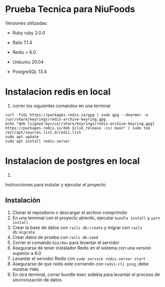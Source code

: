 # Prueba Tecnica para NiuFoods

Versiones utilizadas:

* Ruby ruby 3.0.0

* Rails 7.1.4

* Redis > 6.0

* Unbuntu 20.04

* PostgreSQL 13.4

# Instalacion redis en local

1. correr los siguientes comandos en una terminal
```
curl -fsSL https://packages.redis.io/gpg | sudo gpg --dearmor -o /usr/share/keyrings/redis-archive-keyring.gpg
echo "deb [signed-by=/usr/share/keyrings/redis-archive-keyring.gpg] https://packages.redis.io/deb $(lsb_release -cs) main" | sudo tee /etc/apt/sources.list.d/redis.list
sudo apt update
sudo apt install redis-server
```

# Instalacion de postgres en local

1.

Instrucciones para instalar y ejecutar el proyecto

## Instalación

1. Clonar el repositorio o descargar el archivo comprimido
2. En una terminal con el proyecto abierdo, ejecutar `bundle install` y `yarn install`
3. Crear la base de datos con `rails db:create` y migrar con `rails db:migrate`
4. Crear datos de prueba con `rails db:seed`
5. Correr el comando `bin/dev` para levantar el servidor
6. Asegurarse de tener instalador Redis en el sistema con una version superior a 6.0
7. Levantar el servidor Redis con `sudo service redis-server start`
8. Asegurarse de que redis este corriendo con `redis-cli ping`, debe mostrar `PONG`
9. En otra terminal, correr bundle exec sidekiq para levantar el proceso de sincronización de datos
